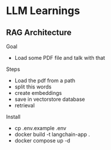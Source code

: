 # LLM Learnings

## RAG Architecture

Goal
- Load some PDF file and talk with that

Steps
- Load the pdf from a path
- split this words
- create embeddings
- save in vectorstore database
- retrieval

Install
- cp .env.example .env
- docker build -t langchain-app .
- docker compose up -d
